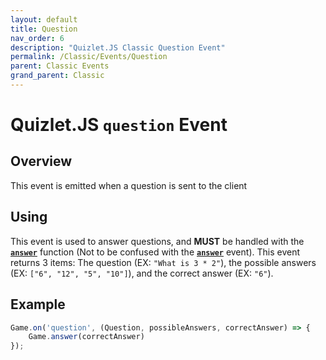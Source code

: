 ```yaml
---
layout: default
title: Question
nav_order: 6
description: "Quizlet.JS Classic Question Event"
permalink: /Classic/Events/Question
parent: Classic Events
grand_parent: Classic
---
```


# Quizlet.JS `question` Event

## Overview
This event is emitted when a question is sent to the client

## Using
This event is used to answer questions, and **__MUST__** be handled with the [**`answer`**](/Classic/Functions/Answer) function (Not to be confused with the [**`answer`**](/Classic/Events/Answer) event). This event returns 3 items: The question (EX: `"What is 3 * 2"`), the possible answers (EX: `["6", "12", "5", "10"]`), and the correct answer (EX: `"6"`).

## Example
```js
Game.on('question', (Question, possibleAnswers, correctAnswer) => {
    Game.answer(correctAnswer)
});
```